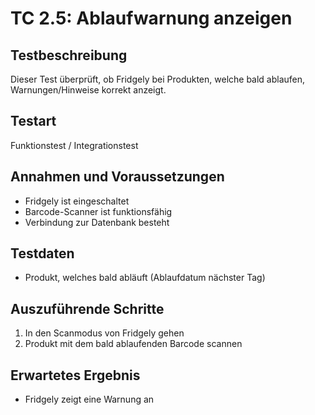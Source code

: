 # TC 2.5: Ablaufwarnung anzeigen

## Testbeschreibung
Dieser Test überprüft, ob Fridgely bei Produkten, welche bald ablaufen, Warnungen/Hinweise korrekt anzeigt.

## Testart
Funktionstest / Integrationstest

## Annahmen und Voraussetzungen
- Fridgely ist eingeschaltet
- Barcode-Scanner ist funktionsfähig
- Verbindung zur Datenbank besteht

## Testdaten
- Produkt, welches bald abläuft (Ablaufdatum nächster Tag)

## Auszuführende Schritte
1. In den Scanmodus von Fridgely gehen
2. Produkt mit dem bald ablaufenden Barcode scannen

## Erwartetes Ergebnis
- Fridgely zeigt eine Warnung an